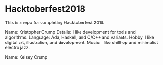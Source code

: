 # Hacktoberfest2018
This is a repo for completing Hacktoberfest 2018.

Name: Kristopher Crump
Details: I like development for tools and algorithms.
Language: Ada, Haskell, and C/C++ and variants.
Hobby: I like digital art, illustration, and development.
Music: I like chillhop and minimalist electro jazz.

Name: Kelsey Crump
